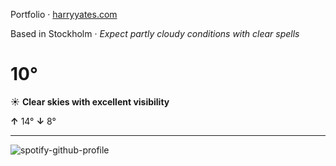 Portfolio · [harryyates.com](https://harryyates.com)

<!-- WEATHER_START -->
Based in Stockholm · *Expect partly cloudy conditions with clear spells*

# 10°
☀️ **Clear skies with excellent visibility**

**↑** 14° **↓** 8°

---
<!-- WEATHER_END -->

<p align="left">
  <a>
    <img src="https://spotify-github-profile.kittinanx.com/api/view?uid=bigbello&cover_image=true&theme=natemoo-re&show_offline=true&background_color=121212&interchange=false&bar_color=53b14f&bar_color_cover=false" alt="spotify-github-profile">
  </a>
</p>